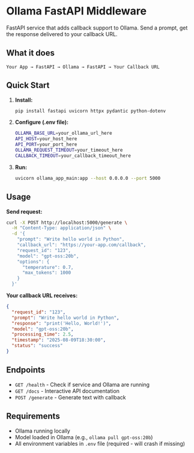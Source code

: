 # Ollama FastAPI Middleware

FastAPI service that adds callback support to Ollama. Send a prompt, get the response delivered to your callback URL.

## What it does

```
Your App → FastAPI → Ollama → FastAPI → Your Callback URL
```

## Quick Start

1. **Install:**
   ```bash
   pip install fastapi uvicorn httpx pydantic python-dotenv
   ```

2. **Configure (.env file):**
   ```bash
   OLLAMA_BASE_URL=your_ollama_url_here
   API_HOST=your_host_here
   API_PORT=your_port_here
   OLLAMA_REQUEST_TIMEOUT=your_timeout_here
   CALLBACK_TIMEOUT=your_callback_timeout_here
   ```

3. **Run:**
   ```bash
   uvicorn ollama_app_main:app --host 0.0.0.0 --port 5000
   ```

## Usage

**Send request:**
```bash
curl -X POST http://localhost:5000/generate \
  -H "Content-Type: application/json" \
  -d '{
    "prompt": "Write hello world in Python",
    "callback_url": "https://your-app.com/callback",
    "request_id": "123",
    "model": "gpt-oss:20b",
    "options": {
      "temperature": 0.7,
      "max_tokens": 1000
    }
  }'
```

**Your callback URL receives:**
```json
{
  "request_id": "123",
  "prompt": "Write hello world in Python",
  "response": "print('Hello, World!')",
  "model": "gpt-oss:20b",
  "processing_time": 2.5,
  "timestamp": "2025-08-09T18:30:00",
  "status": "success"
}
```

## Endpoints

- `GET /health` - Check if service and Ollama are running
- `GET /docs` - Interactive API documentation  
- `POST /generate` - Generate text with callback

## Requirements

- Ollama running locally
- Model loaded in Ollama (e.g., `ollama pull gpt-oss:20b`)
- All environment variables in `.env` file (required - will crash if missing)